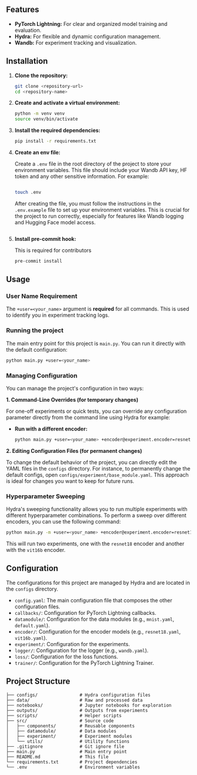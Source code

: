 
## Features

- **PyTorch Lightning:** For clear and organized model training and evaluation.
- **Hydra:** For flexible and dynamic configuration management.
- **Wandb:** For experiment tracking and visualization.

## Installation

1. **Clone the repository:**

   ```bash
   git clone <repository-url>
   cd <repository-name>
   ```

2. **Create and activate a virtual environment:**

   ```bash
   python -m venv venv
   source venv/bin/activate
   ```

3. **Install the required dependencies:**

   ```bash
   pip install -r requirements.txt
   ```

4. **Create an env file:**

   Create a `.env` file in the root directory of the project to store your environment variables. This file should include your Wandb API key, HF token and any other sensitive information. For example:

   ```bash
   
   touch .env


   ```
   After creating the file, you must follow the instructions in the `.env.example` file to set up your environment variables. This is crucial for the project to run correctly, especially for features like Wandb logging and Hugging Face model access.

   ```bash

5. **Install pre-commit hook:**
   
   This is required for contributors
   ```bash
   pre-commit install
   ```

## Usage

### User Name Requirement

The `+user=<your_name>` argument is **required** for all commands. This is used to identify you in experiment tracking logs.

### Running the project

The main entry point for this project is `main.py`. You can run it directly with the default configuration:

```bash
python main.py +user=<your_name>
```

### Managing Configuration

You can manage the project's configuration in two ways:

**1. Command-Line Overrides (for temporary changes)**

For one-off experiments or quick tests, you can override any configuration parameter directly from the command line using Hydra for example:

*   **Run with a different encoder:**
    ```bash
    python main.py +user=<your_name> +encoder@experiment.encoder=resnet18
    ```

**2. Editing Configuration Files (for permanent changes)**

To change the default behavior of the project, you can directly edit the YAML files in the `configs` directory. For instance, to permanently change the default configs, open `configs/experiment/base_module.yaml`. This approach is ideal for changes you want to keep for future runs.

### Hyperparameter Sweeping

Hydra's sweeping functionality allows you to run multiple experiments with different hyperparameter combinations. To perform a sweep over different encoders, you can use the following command:

```bash
python main.py -m +user=<your_name> +encoder@experiment.encoder=resnet18,vit16b
```

This will run two experiments, one with the `resnet18` encoder and another with the `vit16b` encoder.

## Configuration

The configurations for this project are managed by Hydra and are located in the `configs` directory.

- `config.yaml`: The main configuration file that composes the other configuration files.
- `callbacks/`: Configuration for PyTorch Lightning callbacks.
- `datamodule/`: Configuration for the data modules (e.g., `mnist.yaml`, `default.yaml`).
- `encoder/`: Configuration for the encoder models (e.g., `resnet18.yaml`, `vit16b.yaml`).
- `experiment/`: Configuration for the experiments.
- `logger/`: Configuration for the logger (e.g., `wandb.yaml`).
- `loss/`: Configuration for the loss functions.
- `trainer/`: Configuration for the PyTorch Lightning Trainer.

## Project Structure

```
├── configs/                # Hydra configuration files
├── data/                   # Raw and processed data
├── notebooks/              # Jupyter notebooks for exploration
├── outputs/                # Outputs from experiments
├── scripts/                # Helper scripts
├── src/                    # Source code
│   ├── components/         # Reusable components
│   ├── datamodule/         # Data modules
│   ├── experiment/         # Experiment modules
│   └── utils/              # Utility functions
├── .gitignore              # Git ignore file
├── main.py                 # Main entry point
├── README.md               # This file
└── requirements.txt        # Project dependencies
└── .env                    # Environment variables
```
